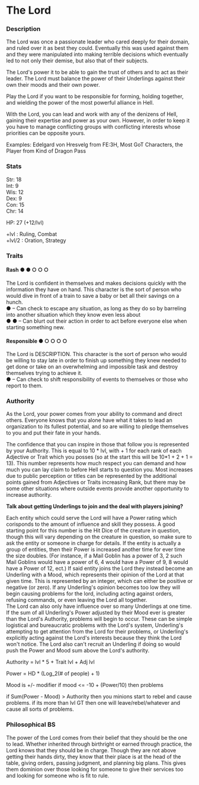 # The Lord

### Description
The Lord was once a passionate leader who cared deeply for their domain, and ruled over it as best they could. Eventually this was used against them and they were manipulated into making terrible decisions which eventually led to not only their demise, but also that of their subjects.

The Lord's power it to be able to gain the trust of others and to act as their leader. The Lord must balance the power of their Underlings against their own their moods and their own power.

Play the Lord if you want to be responsible for forming, holding together, and wielding the power of the most powerful alliance in Hell.

With the Lord, you can lead and work with any of the denizens of Hell, gaining their expertise and power as your own. However, in order to keep it you have to manage conflicting groups with conflicting interests whose priorities can be opposite yours.

Examples: Edelgard von Hresvelg from FE:3H, Most GoT Characters, the Player from Kind of Dragon Pass

### Stats

Str: 18  
Int: 9  
Wis: 12  
Dex: 9  
Con: 15  
Chr: 14

HP: 27 (+12/lvl)

+lvl   : Ruling, Combat  
+lvl/2 : Oration, Strategy

### Traits
#### Rash ● ● ○ ○ ○
The Lord is confident in themselves and makes decisions quickly with the information they have on hand. This character is the sort of person who would dive in front of a train to save a baby or bet all their savings on a hunch.  
● – Can check to escape any situation, as long as they do so by barreling into another situation which they know even less about  
● ● – Can blurt out their action in order to act before everyone else when starting something new.

#### Responsible ● ○ ○ ○ ○
The Lord is DESCRIPTION. This character is the sort of person who would be willing to stay late in order to finish up something they knew needed to get done or take on an overwhelming and impossible task and destroy themselves trying to achieve it.  
● – Can check to shift responsibility of events to themselves or those who report to them.

### Authority
As the Lord, your power comes from your ability to command and direct others. Everyone knows that you alone have what it takes to lead an organization to its fullest potential, and so are willing to pledge themselves to you and put their fate in your hands.

The confidence that you can inspire in those that follow you is represented by your Authority. This is equal to 10 * lvl, with + 1 for each rank of each Adjective or Trait which you posses (so at the start this will be 10\*1 + 2 + 1 = 13). This number represents how much respect you can demand and how much you can lay claim to before Hell starts to question you. Most increases due to public perception or titles can be represented by the additional points gained from Adjectives or Traits increasing Rank, but there may be some other situations where outside events provide another opportunity to increase authority.

__Talk about getting Underlings to join and the deal with players joining?__

Each entity which could serve the Lord will have a Power rating which corisponds to the amount of influence and skill they possess. A good starting point for this number is the Hit Dice of the creature in question, though this will vary depending on the creature in question, so make sure to ask the entity or someone in charge for details. If the entity is actually a group of entities, then their Power is increased another time for ever time the size doubles. (For instance, if a Mail Goblin has a power of 3, 2 such Mail Goblins would have a power of 6, 4 would have a Power of 9, 8 would have a Power of 12, ect.) If said entity joins the Lord they instead become an Underling with a Mood, which represents their opinion of the Lord at that given time. This is represented by an integer, which can either be positive or negative (or zero). If any Underling's opinion becomes too low they will begin causing problems for the lord, including acting against orders, refusing commands, or even leaving the Lord all together.  
The Lord can also only have influence over so many Underlings at one time. If the sum of all Underling's Power adjusted by their Mood ever is greater than the Lord's Authority, problems will begin to occur. These can be simple logistical and bureaucratic problems with the Lord's system, Underling's attempting to get attention from the Lord for their problems, or Underling's explicitly acting against the Lord's interests because they think the Lord won't notice. The Lord also can't recruit an Underling if doing so would push the Power and Mood sum above the Lord's authority.


Authority = lvl * 5 + Trait lvl + Adj lvl

Power = HD * (Log_2(# of people) + 1)

Mood is +/- modifier
	if mood <= -10 + (Power/10) then problems

if Sum(Power - Mood) > Authority then you minions start to rebel and cause problems. if its more than lvl GT then one will leave/rebel/whatever and cause all sorts of problems.





### Philosophical BS
The power of the Lord comes from their belief that they should be the one to lead. Whether inherited through birthright or earned through practice, the Lord knows that they should be in charge. Though they are not above getting their hands dirty, they know that their place is at the head of the table, giving orders, passing judgment, and planning big plans. This gives them dominion over those looking for someone to give their services too and looking for someone who is fit to rule.

